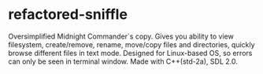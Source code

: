 # refactored-sniffle
Oversimplified Midnight Commander`s copy. Gives you ability to view filesystem, create/remove, rename, move/copy files and directories, quickly browse different files in text mode. Designed for Linux-based OS, so errors can only be seen in terminal window.
Made with C++(std-2a), SDL 2.0.
